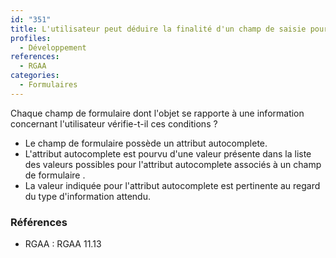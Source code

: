 ```yaml
---
id: "351"
title: L'utilisateur peut déduire la finalité d'un champ de saisie pour faciliter le remplissage automatique des champs avec ses données.
profiles:
  - Développement
references:
  - RGAA
categories:
  - Formulaires
---
```


Chaque champ de formulaire dont l'objet se rapporte à une information concernant l'utilisateur vérifie-t-il ces conditions ?
* Le champ de formulaire possède un attribut autocomplete.
* L'attribut autocomplete est pourvu d'une valeur présente dans la liste des valeurs possibles pour l'attribut autocomplete associés à un champ de formulaire .
* La valeur indiquée pour l'attribut autocomplete est pertinente au regard du type d'information attendu.


### Références

*   RGAA : RGAA 11.13
